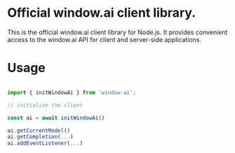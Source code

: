 # Official window.ai client library.

This is the official window.ai client library for Node.js. It provides convenient access to the window.ai API for client and server-side applications.

# Usage

```ts

import { initWindowAi } from 'window-ai';

// initialize the client

const ai = await initWindowAi()

ai.getCurrentModel()
ai.getCompletion(...)
ai.addEventListener(...)
```
